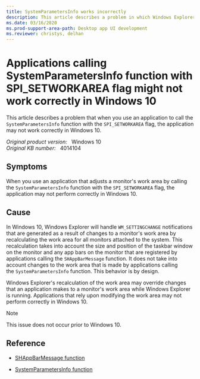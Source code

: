 ```yaml
---
title: SystemParametersInfo works incorrectly
description: This article describes a problem in which Windows Explorer overrides changes to work area made by applications calling SystemParametersInfo (SPI_SETWORKAREA) on Windows 10.
ms.date: 03/16/2020
ms.prod-support-area-path: Desktop app UI development
ms.reviewer: christys, delhan
---
```

# Applications calling SystemParametersInfo function with SPI_SETWORKAREA flag might not work correctly in Windows 10

This article describes a problem that when you use an application to call the `SystemParametersInfo` function with the `SPI_SETWORKAREA` flag, the application may not work correctly in Windows 10.

_Original product version:_ &nbsp; Windows 10  
_Original KB number:_ &nbsp; 4014104

## Symptoms

When you use an application that adjusts a monitor's work area by calling the `SystemParametersInfo` function with the `SPI_SETWORKAREA` flag, the application may not perform correctly in Windows 10.

## Cause

In Windows 10, Windows Explorer will handle `WM_SETTINGCHANGE` notifications that are generated as a result of changes to a monitor's work area by recalculating the work area for all monitors attached to the system. This recalculation takes into account the size and position of the taskbar window on the monitor and any app bars on the monitor that are registered by applications calling the `SHAppBarMessage` function. It does not take into account changes to the work area that is made by applications calling the `SystemParametersInfo` function. This behavior is by design.

Windows Explorer's recalculation of the work area may override changes that an application makes to a monitor's work area while Windows Explorer is running. Applications that rely upon modifying the work area may not perform correctly in Windows 10.

> [!NOTE]
> This issue does not occur prior to Windows 10.

## Reference

- [SHAppBarMessage function](/windows/win32/api/shellapi/nf-shellapi-shappbarmessage)

- [SystemParametersInfo function](/windows/win32/api/winuser/nf-winuser-systemparametersinfoa)
